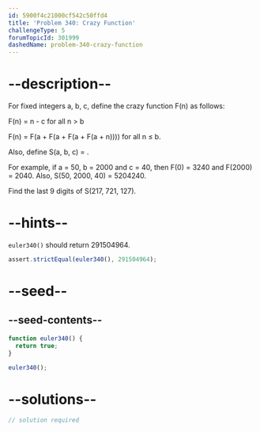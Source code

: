 ```yaml
---
id: 5900f4c21000cf542c50ffd4
title: 'Problem 340: Crazy Function'
challengeType: 5
forumTopicId: 301999
dashedName: problem-340-crazy-function
---
```


# --description--

For fixed integers a, b, c, define the crazy function F(n) as follows:

F(n) = n - c for all n > b

F(n) = F(a + F(a + F(a + F(a + n)))) for all n ≤ b.

Also, define S(a, b, c) = .

For example, if a = 50, b = 2000 and c = 40, then F(0) = 3240 and F(2000) = 2040. Also, S(50, 2000, 40) = 5204240.

Find the last 9 digits of S(217, 721, 127).

# --hints--

`euler340()` should return 291504964.

```js
assert.strictEqual(euler340(), 291504964);
```

# --seed--

## --seed-contents--

```js
function euler340() {
  return true;
}

euler340();
```

# --solutions--

```js
// solution required
```
